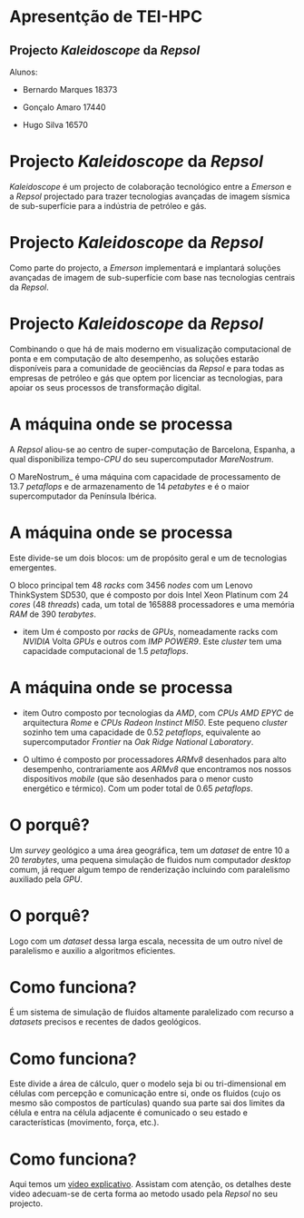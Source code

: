 # Apresentção de TEI-HPC

## Projecto _Kaleidoscope_ da _Repsol_

Alunos:

+ Bernardo Marques 18373

+ Gonçalo Amaro 17440

+ Hugo Silva 16570

# Projecto _Kaleidoscope_ da _Repsol_
_Kaleidoscope_ é um projecto de colaboração tecnológico entre a _Emerson_ e a _Repsol_ projectado para trazer tecnologias avançadas de imagem sísmica de sub-superfície para a indústria de petróleo e gás.

# Projecto _Kaleidoscope_ da _Repsol_
Como parte do projecto, a _Emerson_ implementará e implantará soluções avançadas de imagem de sub-superfície com base nas tecnologias centrais da _Repsol_.

# Projecto _Kaleidoscope_ da _Repsol_
Combinando o que há de mais moderno em visualização computacional de ponta e em computação de alto desempenho, as soluções estarão disponíveis para a comunidade de geociências da _Repsol_ e para todas as empresas de petróleo e gás que optem por licenciar as tecnologias, para apoiar os seus processos de transformação digital.

# A máquina onde se processa
A _Repsol_ aliou-se ao centro de super-computação de Barcelona, Espanha, a qual disponibiliza tempo-_CPU_ do seu supercomputador _MareNostrum_.

O MareNostrum_ é uma máquina com capacidade de processamento de 13.7 _petaflops_ e de armazenamento de 14 _petabytes_ e é o maior supercomputador da Península Ibérica.

# A máquina onde se processa
Este divide-se um dois blocos: um de propósito geral e um de tecnologias emergentes.

O bloco principal tem 48 _racks_ com 3456 _nodes_ com um Lenovo ThinkSystem SD530, que é composto por dois Intel Xeon Platinum com 24 _cores_ (48 _threads_) cada, um total de 165888 processadores e uma memória _RAM_ de 390 _terabytes_.

+ item Um é composto por _racks_ de _GPUs_, nomeadamente racks com _NVIDIA_ Volta _GPUs_ e outros com _IMP POWER9_. Este _cluster_ tem uma capacidade computacional de 1.5 _petaflops_.

# A máquina onde se processa
+ item Outro composto por tecnologias da _AMD_, com _CPUs AMD EPYC_ de arquitectura _Rome_ e _CPUs Radeon Instinct MI50_. Este pequeno _cluster_ sozinho tem uma capacidade de 0.52 _petaflops_, equivalente ao supercomputador _Frontier_ na _Oak Ridge National Laboratory_.

+ O ultimo é composto por processadores _ARMv8_ desenhados para alto desempenho, contrariamente aos _ARMv8_ que encontramos nos nossos dispositivos _mobile_ (que são desenhados para o menor custo energético e térmico). Com um poder total de 0.65 _petaflops_.

# O porquê?
Um _survey_ geológico a uma área geográfica, tem um _dataset_ de entre 10 a 20 _terabytes_, uma pequena simulação de fluidos num computador _desktop_ comum, já requer algum tempo de renderização incluindo com paralelismo auxiliado pela _GPU_.

# O porquê?
Logo com um _dataset_ dessa larga escala, necessita de um outro nível de paralelismo e auxilio a algoritmos eficientes.

# Como funciona?
É um sistema de simulação de fluidos altamente paralelizado com recurso a _datasets_ precisos e recentes de dados geológicos. 

# Como funciona?
Este divide a área de cálculo, quer o modelo seja bi ou tri-dimensional em células com percepção e comunicação entre si, onde os fluidos (cujo os mesmo são compostos de partículas) quando sua parte sai dos limites da célula e entra na célula adjacente é comunicado o seu estado e características (movimento, força, etc.).

# Como funciona?
Aqui temos um [video explicativo](https://www.youtube.com/watch?v=Yd4blFeRTEw). Assistam com atenção, os detalhes deste video adecuam-se de certa forma ao metodo usado pela _Repsol_ no seu projecto.
